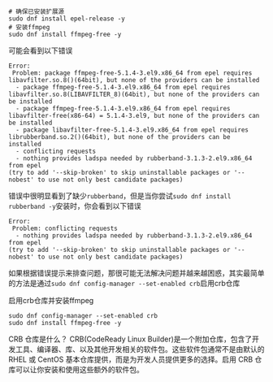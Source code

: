 ```shell
# 确保已安装扩展源
sudo dnf install epel-release -y
# 安装ffmpeg
sudo dnf install ffmpeg-free -y
```
可能会看到以下错误
```text
Error:
 Problem: package ffmpeg-free-5.1.4-3.el9.x86_64 from epel requires libavfilter.so.8()(64bit), but none of the providers can be installed
  - package ffmpeg-free-5.1.4-3.el9.x86_64 from epel requires libavfilter.so.8(LIBAVFILTER_8)(64bit), but none of the providers can be installed
  - package ffmpeg-free-5.1.4-3.el9.x86_64 from epel requires libavfilter-free(x86-64) = 5.1.4-3.el9, but none of the providers can be installed
  - package libavfilter-free-5.1.4-3.el9.x86_64 from epel requires librubberband.so.2()(64bit), but none of the providers can be installed
  - conflicting requests
  - nothing provides ladspa needed by rubberband-3.1.3-2.el9.x86_64 from epel
(try to add '--skip-broken' to skip uninstallable packages or '--nobest' to use not only best candidate packages)
```
错误中很明显看到了缺少`rubberband`，但是当你尝试`sudo dnf install rubberband -y`安装时，你会看到以下错误
```text
Error:
 Problem: conflicting requests
  - nothing provides ladspa needed by rubberband-3.1.3-2.el9.x86_64 from epel
(try to add '--skip-broken' to skip uninstallable packages or '--nobest' to use not only best candidate packages)
```
如果根据错误提示来排查问题，那很可能无法解决问题并越来越困惑，其实最简单的方法是通过`sudo dnf config-manager --set-enabled crb`启用crb仓库

启用crb仓库并安装ffmpeg
```
sudo dnf config-manager --set-enabled crb
sudo dnf install ffmpeg-free -y
```

CRB 仓库是什么？
CRB(CodeReady Linux Builder)是一个附加仓库，包含了开发工具、编译器、库、以及其他开发相关的软件包。这些软件包通常不是由默认的 RHEL 或 CentOS 基本仓库提供，而是为开发人员提供更多的选择。启用 CRB 仓库可以让你安装和使用这些额外的软件包。